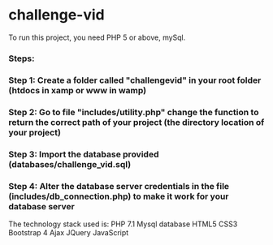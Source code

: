 # challenge-vid
To run this project, you need PHP 5 or above, mySql.
### Steps:
### Step 1: Create a folder called "challengevid" in your root folder (htdocs in xamp or www in wamp)
### Step 2: Go to file "includes/utility.php" change the function to return the correct path of your project (the directory location of your project)
### Step 3: Import the database provided (databases/challenge_vid.sql)
### Step 4: Alter the database server credentials in the file (includes/db_connection.php) to make it work for your database server

The technology stack used is:
PHP 7.1
Mysql database
HTML5
CSS3
Bootstrap 4
Ajax
JQuery
JavaScript
